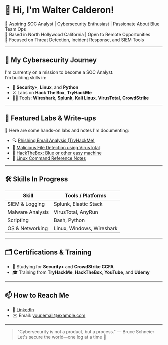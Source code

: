 # 👋 Hi, I'm Walter Calderon!

🎯 Aspiring SOC Analyst | Cybersecurity Enthusiast | Passionate About Blue Team Ops  
📍 Based in North Hollywood California | Open to Remote Opportunities  
🔐 Focused on Threat Detection, Incident Response, and SIEM Tools

---

## 🚀 My Cybersecurity Journey

I'm currently on a mission to become a SOC Analyst.  
I’m building skills in:

- 🧠 **Security+**, **Linux**, and **Python**
- ⚔️ Labs on **Hack The Box**, **TryHackMe** 
- 🕵️‍♂️ Tools: **Wireshark**, **Splunk**, **Kali Linux**, **VirusTotal**, **CrowdStrike**

---

## 🧪 Featured Labs & Write-ups

📂 Here are some hands-on labs and notes I'm documenting:

- 🔍 [Phishing Email Analysis (TryHackMe)](link)
- 🧾 [Malicious File Detection using VirusTotal](link)
- 🔐 [HackTheBox: Blue or other easy machine](link)
- 📘 [Linux Command Reference Notes](link)

---

## 🛠️ Skills In Progress

| Skill        | Tools / Platforms |
|--------------|-------------------|
| SIEM & Logging | Splunk, Elastic Stack |
| Malware Analysis | VirusTotal, AnyRun |
| Scripting | Bash, Python |
| OS & Networking | Linux, Windows, Wireshark |

---

## 🗂️ Certifications & Training

- 📘 Studying for **Security+** and **CrowdStrike CCFA**
- 🎓 Training from **TryHackMe**, **HackTheBox**, **YouTube**, and **Udemy**

---

## 📫 How to Reach Me

- 💼 [LinkedIn](https://www.linkedin.com/in/walter-calderon-059595193/)
- ✉️ Email: your.email@example.com

---

> "Cybersecurity is not a product, but a process." — Bruce Schneier  
Let's secure the world—one log at a time 🔐

<!--
**waltercal25/waltercal25** is a ✨ _special_ ✨ repository because its `README.md` (this file) appears on your GitHub profile.

Here are some ideas to get you started:

- 🔭 I’m currently working on ...
- 🌱 I’m currently learning ...
- 👯 I’m looking to collaborate on ...
- 🤔 I’m looking for help with ...
- 💬 Ask me about ...
- 📫 How to reach me: ...
- 😄 Pronouns: ...
- ⚡ Fun fact: ...
-->
